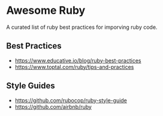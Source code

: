 # Awesome Ruby
A curated list of ruby best practices for imporving  ruby code.

## Best Practices
 - https://www.educative.io/blog/ruby-best-practices
 - https://www.toptal.com/ruby/tips-and-practices

## Style Guides
 - https://github.com/rubocop/ruby-style-guide
 - https://github.com/airbnb/ruby

